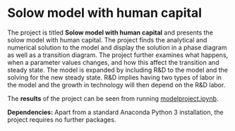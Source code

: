 # Solow model with human capital

The project is titled **Solow model with human capital** and presents the solow model with human capital. The project finds the analytical and numerical solution to the model and display the solution in a phase diagram as well as a transition diagram. The project further examines what happens, when a parameter values changes, and how this affect the transition and steady state.
The model is expanded by including R&D to the model and the solving for the new steady state. R&D implies having two types of labor in the model and the growth in technology will then depend on the R&D labor.


The **results** of the project can be seen from running [modelproject.ipynb](modelproject.ipynb).

**Dependencies:** Apart from a standard Anaconda Python 3 installation, the project requires no further packages.
